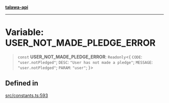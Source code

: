 [**talawa-api**](../../README.md)

***

# Variable: USER\_NOT\_MADE\_PLEDGE\_ERROR

> `const` **USER\_NOT\_MADE\_PLEDGE\_ERROR**: `Readonly`\<\{ `CODE`: `"user.notPledged"`; `DESC`: `"User has not made a pledge"`; `MESSAGE`: `"user.notPledged"`; `PARAM`: `"user"`; \}\>

## Defined in

[src/constants.ts:593](https://github.com/Suyash878/talawa-api/blob/e4413cec641a837926071678fed3c7f67234e31e/src/constants.ts#L593)
